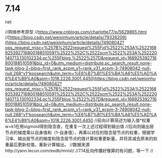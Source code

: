 # 7.14
net

//网络参考原型
//https://www.cnblogs.com/charlotte77/p/5629865.html
//[https://blog.csdn.net/weixinhum/article/details/79326209](https://blog.csdn.net/weixinhum/article/details/74908042?ops_request_misc=%257B%2522request%255Fid%2522%253A%2522168925392716800188510591%2522%252C%2522scm%2522%253A%252220140713.130102334.pc%255Fblog.%2522%257D&request_id=168925392716800188510591&biz_id=0&utm_medium=distribute.pc_search_result.none-task-blog-2~blog~first_rank_ecpm_v1~rank_v31_ecpm-3-74908042-null-null.268^v1^koosearch&utm_term=%E6%B7%B1%E5%BA%A6%E5%AD%A6%E4%B9%A0&spm=1018.2226.3001.4450)https://blog.csdn.net/weixinhum/article/details/74908042?ops_request_misc=%257B%2522request%255Fid%2522%253A%2522168925392716800188510591%2522%252C%2522scm%2522%253A%252220140713.130102334.pc%255Fblog.%2522%257D&request_id=168925392716800188510591&biz_id=0&utm_medium=distribute.pc_search_result.none-task-blog-2~blog~first_rank_ecpm_v1~rank_v31_ecpm-3-74908042-null-null.268^v1^koosearch&utm_term=%E6%B7%B1%E5%BA%A6%E5%AD%A6%E4%B9%A0&spm=1018.2226.3001.4450
//前向计算简述为输入值*权重w+k1在用sigmoid得到隐含直，在重复一次上述过程得到输出值
//后向则输出层节点的梯度乘以自身值和（1-自身值），再乘以对应的隐含层节点的权重，根据学习率、输出层节点的梯度和隐含层节点的值计算权重更新量，并将其减去原来的权重最后更新权值，重新计算输出。
//数据来源http://yann.lecun.com/exdb/mnist/
//7.14反向传播好像算的有问题，等一下
//
